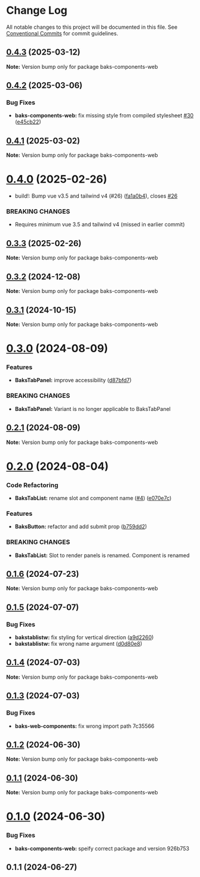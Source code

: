 # Change Log

All notable changes to this project will be documented in this file.
See [Conventional Commits](https://conventionalcommits.org) for commit guidelines.

## [0.4.3](https://github.com/Tjaitil/baks-components/compare/baks-components-web@0.4.2...baks-components-web@0.4.3) (2025-03-12)

**Note:** Version bump only for package baks-components-web





## [0.4.2](https://github.com/Tjaitil/baks-components/compare/baks-components-web@0.4.1...baks-components-web@0.4.2) (2025-03-06)


### Bug Fixes

* **baks-components-web:** fix missing style from compiled stylesheet [#30](https://github.com/Tjaitil/baks-components/issues/30)  ([e45cb22](https://github.com/Tjaitil/baks-components/commit/e45cb2249f6fa048c367217c39226303fff92165))





## [0.4.1](https://github.com/Tjaitil/baks-components/compare/baks-components-web@0.4.0...baks-components-web@0.4.1) (2025-03-02)

**Note:** Version bump only for package baks-components-web





# [0.4.0](https://github.com/Tjaitil/baks-components/compare/baks-components-web@0.3.3...baks-components-web@0.4.0) (2025-02-26)


* build!: Bump vue v3.5 and tailwind v4 (#26) ([fa1a0b4](https://github.com/Tjaitil/baks-components/commit/fa1a0b4c5194e88c147618032e7b2fd757c7b515)), closes [#26](https://github.com/Tjaitil/baks-components/issues/26)


### BREAKING CHANGES

* Requires minimum vue 3.5 and tailwind v4 (missed in earlier commit)





## [0.3.3](https://github.com/Tjaitil/baks-components/compare/baks-components-web@0.3.1...baks-components-web@0.3.3) (2025-02-26)

**Note:** Version bump only for package baks-components-web





## [0.3.2](https://github.com/Tjaitil/baks-components/compare/baks-components-web@0.3.1...baks-components-web@0.3.2) (2024-12-08)

**Note:** Version bump only for package baks-components-web





## [0.3.1](https://github.com/Tjaitil/baks-components/compare/baks-components-web@0.3.0...baks-components-web@0.3.1) (2024-10-15)

**Note:** Version bump only for package baks-components-web





# [0.3.0](https://github.com/Tjaitil/baks-components/compare/baks-components-web@0.2.1...baks-components-web@0.3.0) (2024-08-09)


### Features

* **BaksTabPanel:** improve accessibility ([d87bfd7](https://github.com/Tjaitil/baks-components/commit/d87bfd78b70cb0de994045dc4c219667c61a50c3))


### BREAKING CHANGES

* **BaksTabPanel:** Variant is no longer applicable to BaksTabPanel





## [0.2.1](https://github.com/Tjaitil/baks-components/compare/baks-components-web@0.2.0...baks-components-web@0.2.1) (2024-08-09)

**Note:** Version bump only for package baks-components-web





# [0.2.0](https://github.com/Tjaitil/baks-components/compare/baks-components-web@0.1.6...baks-components-web@0.2.0) (2024-08-04)


### Code Refactoring

* **BaksTabList:** rename slot and component name ([#4](https://github.com/Tjaitil/baks-components/issues/4)) ([e070e7c](https://github.com/Tjaitil/baks-components/commit/e070e7cbeaba5a5f2358d170bc9c621cf7ed9349))


### Features

* **BaksButton:** refactor and add submit prop ([b759dd2](https://github.com/Tjaitil/baks-components/commit/b759dd24fe73693d229144bc84d719543b3deffc))


### BREAKING CHANGES

* **BaksTabList:** Slot to render panels is renamed. Component is renamed





## [0.1.6](https://github.com/Tjaitil/baks-components/compare/baks-components-web@0.1.5...baks-components-web@0.1.6) (2024-07-23)

**Note:** Version bump only for package baks-components-web





## [0.1.5](https://github.com/Tjaitil/baks-components/compare/baks-components-web@0.1.4...baks-components-web@0.1.5) (2024-07-07)


### Bug Fixes

* **bakstablistw:** fix styling for vertical direction ([a9d2260](https://github.com/Tjaitil/baks-components/commit/a9d226051f9ea5783a2f642a383992b0aa17517e))
* **bakstablistw:** fix wrong name argument ([d0d80e8](https://github.com/Tjaitil/baks-components/commit/d0d80e8691ed51493cb95c549abb0db675d97c19))





## [0.1.4](https://github.com/Tjaitil/baks-components/compare/baks-components-web@0.1.3...baks-components-web@0.1.4) (2024-07-03)

**Note:** Version bump only for package baks-components-web





## [0.1.3](/compare/baks-components-web@0.1.2...baks-components-web@0.1.3) (2024-07-03)


### Bug Fixes

* **baks-web-components:** fix wrong import path 7c35566





## [0.1.2](/compare/baks-components-web@0.1.1...baks-components-web@0.1.2) (2024-06-30)

**Note:** Version bump only for package baks-components-web





## [0.1.1](/compare/baks-components-web@0.1.0...baks-components-web@0.1.1) (2024-06-30)

**Note:** Version bump only for package baks-components-web





# [0.1.0](/compare/baks-components-web@0.1.0...baks-components-web@0.1.0) (2024-06-30)


### Bug Fixes

* **baks-components-web:** speify correct package and version 926b753



## 0.1.1 (2024-06-27)
